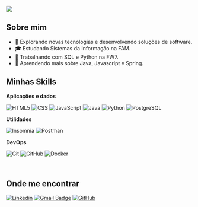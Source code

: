 ![](https://komarev.com/ghpvc/?username=grparasky&color=006bed)

## Sobre mim

- 🤔 Explorando novas tecnologias e desenvolvendo soluções de software.
- 🎓 Estudando Sistemas da Informação na FAM.
- 💼 Trabalhando com SQL e Python na FW7.
- 🌱 Aprendendo mais sobre Java, Javascript e Spring.

## Minhas Skills

**Aplicações e dados**

![HTML5](https://img.shields.io/badge/-HTML5-333333?style=flat&logo=HTML5)
![CSS](https://img.shields.io/badge/-CSS-333333?style=flat&logo=CSS3&logoColor=1572B6)
![JavaScript](https://img.shields.io/badge/-JavaScript-333333?style=flat&logo=javascript)
![Java](https://img.shields.io/badge/Java-333333?style=flat&logo=openjdk)
![Python](https://img.shields.io/badge/python-333333?style=flat&logo=python)
![PostgreSQL](https://img.shields.io/badge/PostgreSQL-333333?style=flat&logo=postgresql)

**Utilidades**

![Insomnia](https://img.shields.io/badge/-Insomnia-333333?style=flat&logo=insomnia)
![Postman](https://img.shields.io/badge/-Postman-333333?style=flat&logo=postman)

**DevOps**

![Git](https://img.shields.io/badge/-Git-333333?style=flat&logo=git)
![GitHub](https://img.shields.io/badge/-GitHub-333333?style=flat&logo=github)
![Docker](https://img.shields.io/badge/-Docker-333333?style=flat&logo=docker)

<br/>

## Onde me encontrar

[![Linkedin](https://img.shields.io/badge/-GRParasky-blue?style=flat-square&logo=Linkedin&logoColor=white&link=https://www.linkedin.com/in/grparasky/)](https://www.linkedin.com/in/grparasky/)
[![Gmail Badge](https://img.shields.io/badge/-grparasky@gmail.com-006bed?style=flat-square&logo=Gmail&logoColor=white&link=mailto:grparasky@gmail.com)](mailto:grparasky@gmail.com)
[![GitHub](https://img.shields.io/github/followers/grparasky?label=follow&style=social)](https://github.com/GRParasky)
